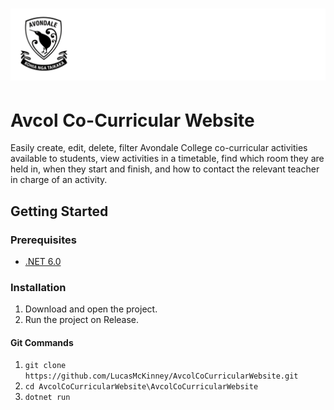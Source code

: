 # ![Avondale College Co-Curricular](AvcolCoCurricularWebsite/wwwroot/images/Logo.png)
# Avcol Co-Curricular Website
Easily create, edit, delete, filter Avondale College co-curricular activities available to students, view activities in a timetable, find which room they are held in, when they start and finish, and how to contact the relevant teacher in charge of an activity.

## Getting Started

### Prerequisites
- [.NET 6.0](https://dotnet.microsoft.com/download/dotnet/6.0)

### Installation
1. Download and open the project.
2. Run the project on Release.

#### Git Commands
1. ```git clone https://github.com/LucasMcKinney/AvcolCoCurricularWebsite.git```
2. ```cd AvcolCoCurricularWebsite\AvcolCoCurricularWebsite```
3. ```dotnet run```

